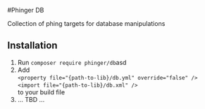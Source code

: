 #Phinger DB

Collection of phing targets for database manipulations

## Installation

1) Run `composer require phinger/db`asd
2) Add  
 `<property file="{path-to-lib}/db.yml" override="false" />`  
  `<import file="{path-to-lib}/db.xml" />`  
  to your build file
3) ... TBD ...
